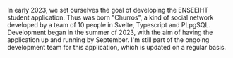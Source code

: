 In early 2023, we set ourselves the goal of developing the ENSEEIHT student application. Thus was born "Churros", a kind of social network developed by a team of 10 people in Svelte, Typescript and PLpgSQL. Development began in the summer of 2023, with the aim of having the application up and running by September. I'm still part of the ongoing development team for this application, which is updated on a regular basis.
